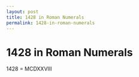 ```yaml
---
layout: post
title: 1428 in Roman Numerals
permalink: 1428-in-roman-numerals
---
```


# 1428 in Roman Numerals

1428 = MCDXXVIII
